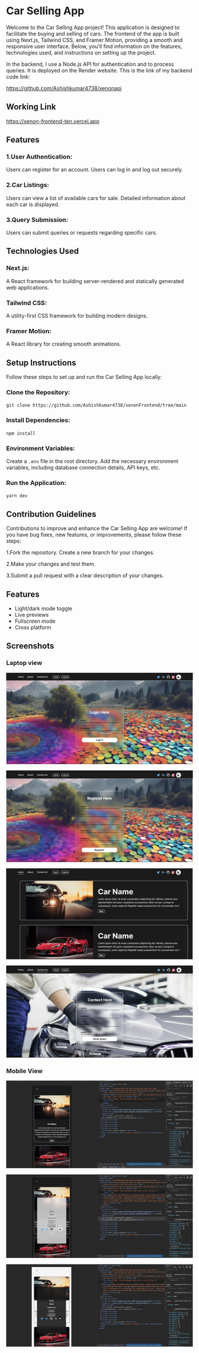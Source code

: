 # Car Selling App

Welcome to the Car Selling App project! This application is designed to facilitate the buying and selling of cars. The frontend of the app is built using Next.js, Tailwind CSS, and Framer Motion, providing a smooth and responsive user interface. Below, you'll find information on the features, technologies used, and instructions on setting up the project.

In the backend, I use a Node.js API for authentication and to process queries. It is deployed on the Render website.
This is the link of my backend code link:

https://github.com/Ashishkumar4738/xenonapi

## Working Link

https://xenon-frontend-ten.vercel.app


## Features

### 1.User Authentication:
Users can register for an account.
Users can log in and log out securely.

### 2.Car Listings:
Users can view a list of available cars for sale.
Detailed information about each car is displayed.

### 3.Query Submission:
Users can submit queries or requests regarding specific cars.

## Technologies Used

### Next.js: 
A React framework for building server-rendered and statically generated web applications.

### Tailwind CSS: 
A utility-first CSS framework for building modern designs.

### Framer Motion:
A React library for creating smooth animations.

## Setup Instructions

Follow these steps to set up and run the Car Selling App locally:

### Clone the Repository:
```
git clone https://github.com/Ashishkumar4738/xenonFrontend/tree/main
```
### Install Dependencies:

```
npm install
```

### Environment Variables:

Create a `.env` file in the root directory.
Add the necessary environment variables, including database connection details, API keys, etc.

### Run the Application:
```
yarn dev
```

## Contribution Guidelines

Contributions to improve and enhance the Car Selling App are welcome! If you have bug fixes, new features, or improvements, please follow these steps:

1.Fork the repository.
Create a new branch for your changes.

2.Make your changes and test them.

3.Submit a pull request with a clear description of your changes.




## Features

- Light/dark mode toggle
- Live previews
- Fullscreen mode
- Cross platform


## Screenshots
### Laptop view
![App Screenshot](https://github.com/Ashishkumar4738/xenonFrontend/blob/main/Screenshot%202023-12-20%20180846.png?raw==true)

![App Screenshot](https://github.com/Ashishkumar4738/xenonFrontend/blob/main/Screenshot%202023-12-20%20181050.png?raw==true)

![App Screenshot](https://github.com/Ashishkumar4738/xenonFrontend/blob/main/Screenshot%202023-12-20%20180955.png?raw==true)

![App Screenshot](https://github.com/Ashishkumar4738/xenonFrontend/blob/main/Screenshot%202023-12-20%20181012.png?raw==true)

### Mobile View 

![App Screenshot](https://github.com/Ashishkumar4738/xenonFrontend/blob/main/Screenshot%202023-12-20%20181150.png?raw==true)

![App Screenshot](https://github.com/Ashishkumar4738/xenonFrontend/blob/main/Screenshot%202023-12-20%20181204.png?raw==true)

![App Screenshot](https://github.com/Ashishkumar4738/xenonFrontend/blob/main/Screenshot%202023-12-20%20181221.png?raw==true)
